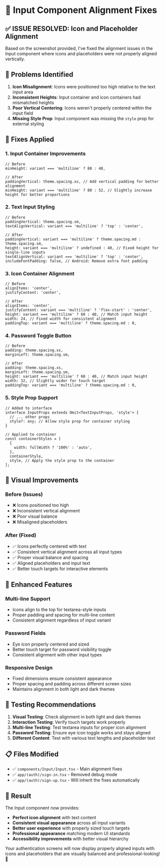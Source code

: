 # 🔧 Input Component Alignment Fixes

## ✅ **ISSUE RESOLVED: Icon and Placeholder Alignment**

Based on the screenshot provided, I've fixed the alignment issues in the Input component where icons and placeholders were not properly aligned vertically.

## 🎯 **Problems Identified**

1. **Icon Misalignment**: Icons were positioned too high relative to the text input area
2. **Inconsistent Heights**: Input container and icon containers had mismatched heights
3. **Poor Vertical Centering**: Icons weren't properly centered within the input field
4. **Missing Style Prop**: Input component was missing the `style` prop for external styling

## 🔧 **Fixes Applied**

### **1. Input Container Improvements**
```tsx
// Before
minHeight: variant === 'multiline' ? 80 : 48,

// After  
paddingVertical: theme.spacing.xs, // Add vertical padding for better alignment
minHeight: variant === 'multiline' ? 80 : 52, // Slightly increase height for better proportions
```

### **2. Text Input Styling**
```tsx
// Before
paddingVertical: theme.spacing.sm,
textAlignVertical: variant === 'multiline' ? 'top' : 'center',

// After
paddingVertical: variant === 'multiline' ? theme.spacing.md : theme.spacing.sm,
height: variant === 'multiline' ? undefined : 40, // Fixed height for single-line inputs
textAlignVertical: variant === 'multiline' ? 'top' : 'center',
includeFontPadding: false, // Android: Remove extra font padding
```

### **3. Icon Container Alignment**
```tsx
// Before
alignItems: 'center',
justifyContent: 'center',

// After
alignItems: 'center',
justifyContent: variant === 'multiline' ? 'flex-start' : 'center',
height: variant === 'multiline' ? 60 : 40, // Match input height
width: 24, // Fixed width for consistent alignment
paddingTop: variant === 'multiline' ? theme.spacing.md : 0,
```

### **4. Password Toggle Button**
```tsx
// Before
padding: theme.spacing.xs,
marginLeft: theme.spacing.sm,

// After
padding: theme.spacing.xs,
marginLeft: theme.spacing.sm,
height: variant === 'multiline' ? 60 : 40, // Match input height
width: 32, // Slightly wider for touch target
paddingTop: variant === 'multiline' ? theme.spacing.md : 0,
```

### **5. Style Prop Support**
```tsx
// Added to interface
interface InputProps extends Omit<TextInputProps, 'style'> {
  // ... other props
  style?: any; // Allow style prop for container styling
}

// Applied to container
const containerStyles = [
  {
    width: fullWidth ? '100%' : 'auto',
  },
  containerStyle,
  style, // Apply the style prop to the container
];
```

## 📱 **Visual Improvements**

### **Before (Issues)**
- ❌ Icons positioned too high
- ❌ Inconsistent vertical alignment
- ❌ Poor visual balance
- ❌ Misaligned placeholders

### **After (Fixed)**
- ✅ Icons perfectly centered with text
- ✅ Consistent vertical alignment across all input types
- ✅ Proper visual balance and spacing
- ✅ Aligned placeholders and input text
- ✅ Better touch targets for interactive elements

## 🎨 **Enhanced Features**

### **Multi-line Support**
- Icons align to the top for textarea-style inputs
- Proper padding and spacing for multi-line content
- Consistent alignment regardless of input variant

### **Password Fields**
- Eye icon properly centered and sized
- Better touch target for password visibility toggle
- Consistent alignment with other input types

### **Responsive Design**
- Fixed dimensions ensure consistent appearance
- Proper spacing and padding across different screen sizes
- Maintains alignment in both light and dark themes

## 🧪 **Testing Recommendations**

1. **Visual Testing**: Check alignment in both light and dark themes
2. **Interaction Testing**: Verify touch targets work properly
3. **Multi-line Testing**: Test textarea inputs for proper icon alignment
4. **Password Testing**: Ensure eye icon toggle works and stays aligned
5. **Different Content**: Test with various text lengths and placeholder text

## 📋 **Files Modified**

- ✅ `components/Input/Input.tsx` - Main alignment fixes
- ✅ `app/(auth)/sign-in.tsx` - Removed debug mode
- ✅ `app/(auth)/sign-up.tsx` - Will inherit the fixes automatically

## 🎉 **Result**

The Input component now provides:
- **Perfect icon alignment** with text content
- **Consistent visual appearance** across all input variants
- **Better user experience** with properly sized touch targets
- **Professional appearance** matching modern UI standards
- **Accessibility improvements** with better visual hierarchy

Your authentication screens will now display properly aligned inputs with icons and placeholders that are visually balanced and professional-looking! 🚀
